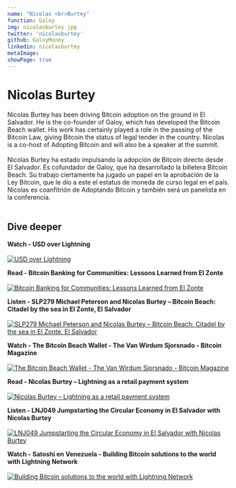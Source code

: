 ```yaml
---
name: "Nicolas <br>Burtey"
function: Galoy
img: nicolasburtey.jpg
twitter: 'nicolasburtey'
github: GaloyMoney
linkedin: nicolasburtey
metaImage:
showPage: true
---
```


# Nicolas Burtey
 
Nicolas Burtey has been driving Bitcoin adoption on the ground in El Salvador. He is the co-founder of Galoy, which has developed the Bitcoin Beach wallet. His work has certainly played a role in the passing of the Bitcoin Law, giving Bitcoin the status of legal tender in the country. Nicolas is a co-host of Adopting Bitcoin and will also be a speaker at the summit.
<br><br>
Nicolas Burtey ha estado impulsando la adopción de Bitcoin directo desde El Salvador. Es cofundador de Galoy, que ha desarrollado la billetera Bitcoin Beach. Su trabajo ciertamente ha jugado un papel en la aprobación de la Ley Bitcoin, que le dio a este el estatus de moneda de curso legal en el país. Nicolas es coanfitrión de Adoptando Bitcoin y también será un panelista en la conferencia.
<br><br>

## Dive deeper


<div class="grid grid-cols-1 md:grid-cols-2 gap-5">
<div class="p-3 my-2">

**Watch - USD over Lightning**<br><br>
[ ![USD over Lightning](/2022/content/nicolas_usd.png)](https://youtu.be/mXYYCRSEsJU/)
</div>

<div class="p-3 my-2">

**Read - Bitcoin Banking for Communities: Lessons Learned from El Zonte**<br><br>
[ ![Bitcoin Banking for Communities: Lessons Learned from El Zonte](/2022/content/chris_elzonte.png)](https://galoy.io/bitcoin-banking-for-communities-lessons-learned-from-el-zonte/)
</div>

<div class="p-3 my-2">

**Listen - SLP279 Michael Peterson and Nicolas Burtey – Bitcoin Beach: Citadel by the sea in El Zonte, El Salvador**  <br><br>
[![SLP279 Michael Peterson and Nicolas Burtey – Bitcoin Beach: Citadel by the sea in El Zonte, El Salvador](/2022/content/livera_SLP279.png)](https://open.spotify.com/episode/6qFGnltKVFdH2kFiFNvKJ1/)
</div>

<div class="p-3 my-2">

**Watch - The Bitcoin Beach Wallet - The Van Wirdum Sjorsnado - Bitcoin Magazine**  <br><br>
[![The Bitcoin Beach Wallet - The Van Wirdum Sjorsnado - Bitcoin Magazine](/2022/content/nicolas_bm.png)](https://www.youtube.com/watch?v=O_TmbV-sdkA/)
</div>

<div class="p-3 my-2">

**Read - Nicolas Burtey – Lightning as a retail payment system**  <br><br>
[![Nicolas Burtey – Lightning as a retail payment system](/2022/content/nicolas_retail.png)](https://medium.com/galoymoney/lightning-as-a-retail-payment-system-part-1-7463c46342ef/)
</div>

<div class="p-3 my-2">

**Listen - LNJ049 Jumpstarting the Circular Economy in El Salvador with Nicolas Burtey**  <br><br>
[![LNJ049 Jumpstarting the Circular Economy in El Salvador with Nicolas Burtey](/2022/content/nicolas_lnjunkies.png)](https://open.spotify.com/episode/2geKztDMrbqoKGxOplxqYT?si=SFN8aS-QSdGGM8ix7OsyYw&utm_source=copy-link&dl_branch=1/)
</div>


<div class="p-3 my-2">

**Watch - Satoshi en Venezuela - Building Bitcoin solutions to the world with Lightning Network**  <br><br>
[![Building Bitcoin solutions to the world with Lightning Network](/2022/content/nicolas_satoshi.png)](https://www.youtube.com/watch?v=fc9FFteN-88/)
</div>
</div>

<br>




